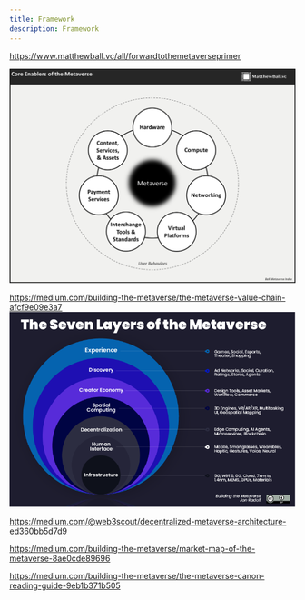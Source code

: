 ```yaml
---
title: Framework
description: Framework
---
```


https://www.matthewball.vc/all/forwardtothemetaverseprimer


![](./images/MasterMetaverse1.png)


https://medium.com/building-the-metaverse/the-metaverse-value-chain-afcf9e09e3a7
![](./images/seven-layers.png)


https://medium.com/@web3scout/decentralized-metaverse-architecture-ed360bb5d7d9


https://medium.com/building-the-metaverse/market-map-of-the-metaverse-8ae0cde89696

https://medium.com/building-the-metaverse/the-metaverse-canon-reading-guide-9eb1b371b505